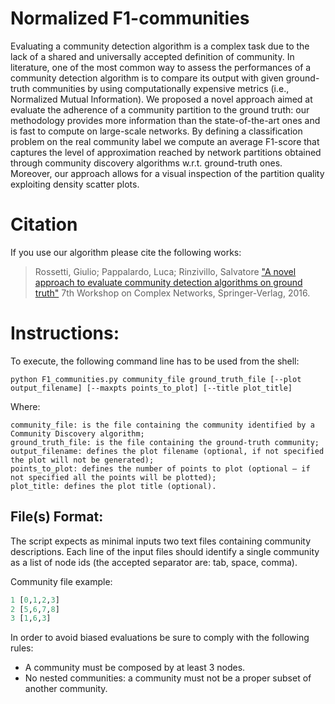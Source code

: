 # Normalized F1-communities

Evaluating a community detection algorithm is a complex task due to the lack of a shared and universally accepted definition of community. In literature, one of the most common way to assess the performances of a community detection algorithm is to compare its output with given ground-truth communities by using computationally expensive metrics (i.e., Normalized Mutual Information). We proposed a novel approach aimed at evaluate the adherence of a community partition to the ground truth: our methodology provides more information than the state-of-the-art ones and is fast to compute on large-scale networks. By defining a classification problem on the real community label we compute an average F1-score that captures the level of approximation reached by network partitions obtained through community discovery algorithms w.r.t. ground-truth ones. Moreover, our approach allows for a visual inspection of the partition quality exploiting density scatter plots.

# Citation
If you use our algorithm please cite the following works:

> Rossetti, Giulio; Pappalardo, Luca; Rinzivillo, Salvatore
> ["A novel approach to evaluate community detection algorithms on ground truth"](https://link.springer.com/chapter/10.1007%2F978-3-319-30569-1_10)
> 7th Workshop on Complex Networks, Springer-Verlag, 2016.

# Instructions:

To execute, the following command line has to be used from the shell:

    python F1_communities.py community_file ground_truth_file [--plot output_filename] [--maxpts points_to_plot] [--title plot_title] 

Where:

    community_file: is the file containing the community identified by a Community Discovery algorithm;
    ground_truth_file: is the file containing the ground-truth community;
    output_filename: defines the plot filename (optional, if not specified the plot will not be generated);
    points_to_plot: defines the number of points to plot (optional – if not specified all the points will be plotted);
    plot_title: defines the plot title (optional).

## File(s) Format:

The script expects as minimal inputs two text files containing community descriptions.
Each line of the input files should identify a single community as a list of node ids (the accepted separator are: tab, space, comma).

Community file example:
```python
1 [0,1,2,3]
2 [5,6,7,8]
3 [1,6,3]
```

In order to avoid biased evaluations be sure to comply with the following rules:
 - A community must be composed by at least 3 nodes.
 - No nested communities: a community must not be a proper subset of another community.
